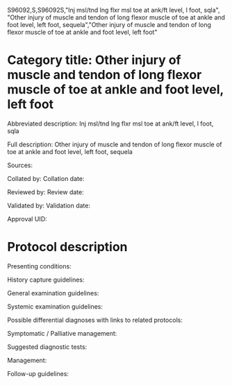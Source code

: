 S96092,S,S96092S,"Inj msl/tnd lng flxr msl toe at ank/ft level, l foot, sqla", "Other injury of muscle and tendon of long flexor muscle of toe at ankle and foot level, left foot, sequela","Other injury of muscle and tendon of long flexor muscle of toe at ankle and foot level, left foot"
# Category title: Other injury of muscle and tendon of long flexor muscle of toe at ankle and foot level, left foot

Abbreviated description: Inj msl/tnd lng flxr msl toe at ank/ft level, l foot, sqla

Full description: Other injury of muscle and tendon of long flexor muscle of toe at ankle and foot level, left foot, sequela

Sources:

Collated by:
Collation date:

Reviewed by:
Review date:

Validated by:
Validation date:

Approval UID:

# Protocol description

Presenting conditions:

History capture guidelines:

General examination guidelines:

Systemic examination guidelines:

Possible differential diagnoses with links to related protocols:

Symptomatic / Palliative management:

Suggested diagnostic tests:

Management:

Follow-up guidelines:
